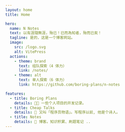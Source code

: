 ```yaml
---
layout: home
title: Home

hero:
  name: N Notes
  text: 以有涯隨無涯，殆已！已而為知者，殆而已矣！
  tagline: 是的，这是一个博客网站。
  image:
    src: /logo.svg
    alt: VitePress
  actions:
    - theme: brand
      text: 组队探索（4 体力）
      link: /notes/
    - theme: alt
      text: 单人探索（6 体力）
      link: https://github.com/boring-plans/n-notes

features:
  - title: Boring Plans
    details: 👨‍💻 一些个人项目的开发记录。
  - title: Cheap Talks
    details: 📕 又叫「程序员物语」。写程序以前, 他是个诗人。
  - title: Notes
    details: 📑 博客。知识积累、刷题笔记 ..
---
```

